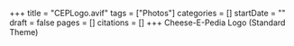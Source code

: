 +++
title = "CEPLogo.avif"
tags = ["Photos"]
categories = []
startDate = ""
draft = false
pages = []
citations = []
+++
Cheese-E-Pedia Logo (Standard Theme)
